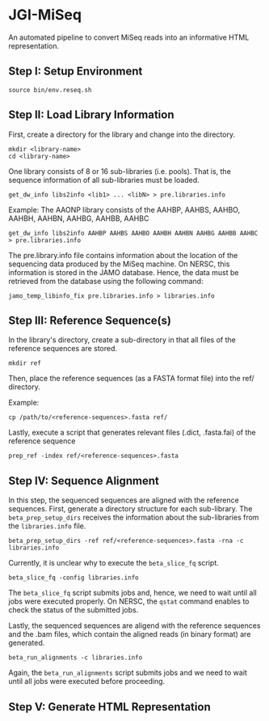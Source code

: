 # JGI-MiSeq
An automated pipeline to convert MiSeq reads into an informative HTML representation.

## Step I: Setup Environment
```
source bin/env.reseq.sh
```

## Step II: Load Library Information

First, create a directory for the library and change into the directory.

```
mkdir <library-name>
cd <library-name>
```

One library consists of 8 or 16 sub-libraries (i.e. pools). That is, the sequence information
of all sub-libraries must be loaded. 

```
get_dw_info libs2info <lib1> ... <libN> > pre.libraries.info
```

Example: The AAONP library consists of the AAHBP, AAHBS, AAHBO, AAHBH, AAHBN, AAHBG, AAHBB, AAHBC
```
get_dw_info libs2info AAHBP AAHBS AAHBO AAHBH AAHBN AAHBG AAHBB AAHBC > pre.libraries.info
```

The pre.library.info file contains information about the location of the sequencing data produced by 
the MiSeq machine. On NERSC, this information is stored in the JAMO database. Hence, the data 
must be retrieved from the database using the following command:
```
jamo_temp_libinfo_fix pre.libraries.info > libraries.info
```

## Step III: Reference Sequence(s)

In the library's directory, create a sub-directory in that all files of the reference sequences are stored.

```
mkdir ref
```

Then, place the reference sequences (as a FASTA format file) into the ref/ directory.

Example:
```
cp /path/to/<reference-sequences>.fasta ref/

```

Lastly, execute a script that generates relevant files (.dict, .fasta.fai) of the reference sequence
```
prep_ref -index ref/<reference-sequences>.fasta
```


## Step IV: Sequence Alignment

In this step, the sequenced sequences are aligned with the reference sequences. First, generate a directory 
structure for each sub-library. The ```beta_prep_setup_dirs``` receives the information about the sub-libraries 
from the ```libraries.info``` file.

```
beta_prep_setup_dirs -ref ref/<reference-sequences>.fasta -rna -c libraries.info
```

Currently, it is unclear why to execute the ```beta_slice_fq``` script.
 
```
beta_slice_fq -config libraries.info
```

The ```beta_slice_fq``` script submits jobs and, hence, we need to wait until all jobs were executed properly. 
On NERSC, the ```qstat``` command enables to check the status of the submitted jobs.

Lastly, the sequenced sequences are aligend with the reference sequences and the .bam files, which contain 
the aligned reads (in binary format) are generated. 
 
```
beta_run_alignments -c libraries.info
```

Again, the ```beta_run_alignments``` script submits jobs and we need to wait until all jobs were executed 
before proceeding.

## Step V: Generate HTML Representation
  
